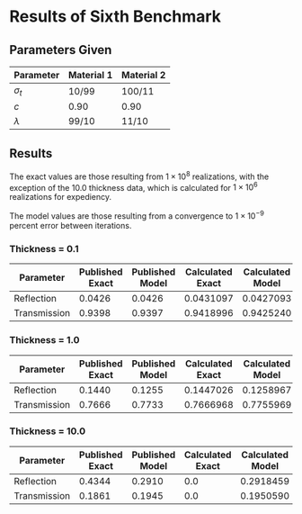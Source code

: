 # Results of Sixth Benchmark

## Parameters Given

Parameter | Material 1 | Material 2
--- | --- | ---
$\sigma_t$ | 10/99 | 100/11
$c$ | 0.90 | 0.90
$\lambda$ | 99/10 | 11/10

## Results

The exact values are those resulting from $1 \times 10^8$ realizations, with the exception of the 10.0 thickness data, which is calculated for $1 \times 10^6$ realizations for expediency.

The model values are those resulting from a convergence to $1 \times 10^{-9}$ percent error between iterations.

### Thickness = 0.1

Parameter | Published Exact | Published Model | Calculated Exact | Calculated Model
--- | --- | --- | --- | ---
Reflection | 0.0426 | 0.0426 | 0.0431097 | 0.0427093
Transmission | 0.9398 | 0.9397 | 0.9418996 | 0.9425240

### Thickness = 1.0

Parameter | Published Exact | Published Model | Calculated Exact | Calculated Model
--- | --- | --- | --- | ---
Reflection | 0.1440 | 0.1255 | 0.1447026 | 0.1258967
Transmission | 0.7666 | 0.7733 | 0.7666968 | 0.7755969

### Thickness = 10.0

Parameter | Published Exact | Published Model | Calculated Exact | Calculated Model
--- | --- | --- | --- | ---
Reflection | 0.4344 | 0.2910 | 0.0 | 0.2918459
Transmission | 0.1861 | 0.1945 | 0.0 | 0.1950590
